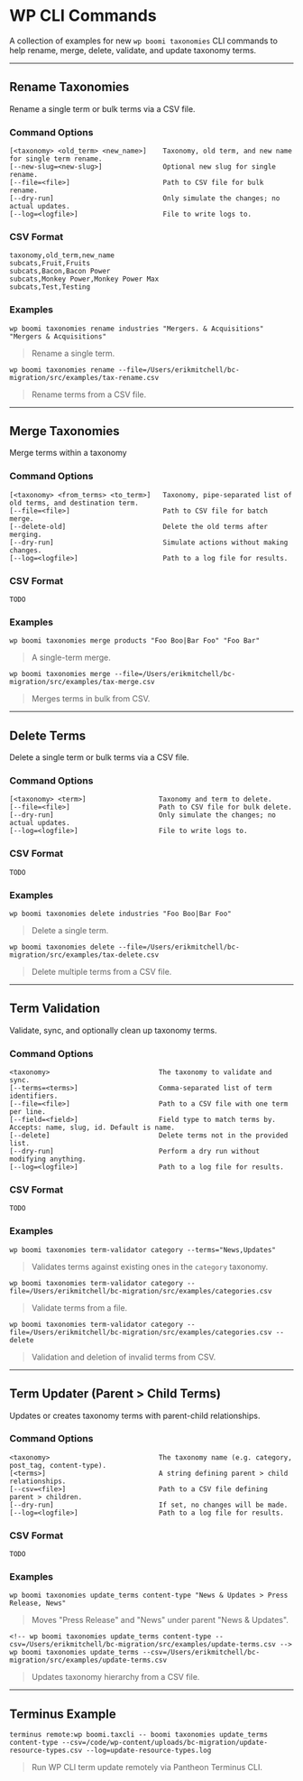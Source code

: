 # WP CLI Commands

A collection of examples for new `wp boomi taxonomies` CLI commands to help rename, merge, delete, validate, and update taxonomy terms.

---
    
## Rename Taxonomies

Rename a single term or bulk terms via a CSV file.

### Command Options

```
[<taxonomy> <old_term> <new_name>]    Taxonomy, old term, and new name for single term rename.
[--new-slug=<new-slug>]               Optional new slug for single rename.
[--file=<file>]                       Path to CSV file for bulk rename.
[--dry-run]                           Only simulate the changes; no actual updates.
[--log=<logfile>]                     File to write logs to.
```

### CSV Format

```
taxonomy,old_term,new_name
subcats,Fruit,Fruits
subcats,Bacon,Bacon Power
subcats,Monkey Power,Monkey Power Max
subcats,Test,Testing
```

### Examples

```
wp boomi taxonomies rename industries "Mergers. & Acquisitions" "Mergers & Acquisitions"
```

> Rename a single term.

```
wp boomi taxonomies rename --file=/Users/erikmitchell/bc-migration/src/examples/tax-rename.csv
```

> Rename terms from a CSV file.

---

## Merge Taxonomies

Merge terms within a taxonomy

### Command Options

```
[<taxonomy> <from_terms> <to_term>]   Taxonomy, pipe-separated list of old terms, and destination term.
[--file=<file>]                       Path to CSV file for batch merge.
[--delete-old]                        Delete the old terms after merging.
[--dry-run]                           Simulate actions without making changes.
[--log=<logfile>]                     Path to a log file for results.
```

### CSV Format

```
TODO
```

### Examples
```
wp boomi taxonomies merge products "Foo Boo|Bar Foo" "Foo Bar"
```

> A single-term merge.

```
wp boomi taxonomies merge --file=/Users/erikmitchell/bc-migration/src/examples/tax-merge.csv
```

> Merges terms in bulk from CSV.

---

## Delete Terms

Delete a single term or bulk terms via a CSV file.

### Command Options

```
[<taxonomy> <term>]                  Taxonomy and term to delete.
[--file=<file>]                      Path to CSV file for bulk delete.
[--dry-run]                          Only simulate the changes; no actual updates.
[--log=<logfile>]                    File to write logs to.
```

### CSV Format

```
TODO
```

### Examples

```
wp boomi taxonomies delete industries "Foo Boo|Bar Foo"
```

> Delete a single term.

```
wp boomi taxonomies delete --file=/Users/erikmitchell/bc-migration/src/examples/tax-delete.csv
```

> Delete multiple terms from a CSV file.

---

## Term Validation

Validate, sync, and optionally clean up taxonomy terms.

### Command Options

```
<taxonomy>                           The taxonomy to validate and sync.
[--terms=<terms>]                    Comma-separated list of term identifiers.
[--file=<file>]                      Path to a CSV file with one term per line.
[--field=<field>]                    Field type to match terms by. Accepts: name, slug, id. Default is name.
[--delete]                           Delete terms not in the provided list.
[--dry-run]                          Perform a dry run without modifying anything.
[--log=<logfile>]                    Path to a log file for results.
``` 

### CSV Format

```
TODO
```

### Examples

```
wp boomi taxonomies term-validator category --terms="News,Updates"
```

> Validates terms against existing ones in the `category` taxonomy.

```
wp boomi taxonomies term-validator category --file=/Users/erikmitchell/bc-migration/src/examples/categories.csv
```

> Validate terms from a file.

```
wp boomi taxonomies term-validator category --file=/Users/erikmitchell/bc-migration/src/examples/categories.csv --delete
```

> Validation and deletion of invalid terms from CSV.

---

## Term Updater (Parent > Child Terms)

Updates or creates taxonomy terms with parent-child relationships.

### Command Options

```
<taxonomy>                           The taxonomy name (e.g. category, post_tag, content-type).
[<terms>]                            A string defining parent > child relationships.
[--csv=<file>]                       Path to a CSV file defining parent > children.
[--dry-run]                          If set, no changes will be made.
[--log=<logfile>]                    Path to a log file for results.
```

### CSV Format

```
TODO
```

### Examples

```
wp boomi taxonomies update_terms content-type "News & Updates > Press Release, News"
```

> Moves "Press Release" and "News" under parent "News & Updates".


```
<!-- wp boomi taxonomies update_terms content-type --csv=/Users/erikmitchell/bc-migration/src/examples/update-terms.csv -->
wp boomi taxonomies update_terms --csv=/Users/erikmitchell/bc-migration/src/examples/update-terms.csv
```

> Updates taxonomy hierarchy from a CSV file.

---

## Terminus Example

```
terminus remote:wp boomi.taxcli -- boomi taxonomies update_terms content-type --csv=/code/wp-content/uploads/bc-migration/update-resource-types.csv --log=update-resource-types.log
```

> Run WP CLI term update remotely via Pantheon Terminus CLI.